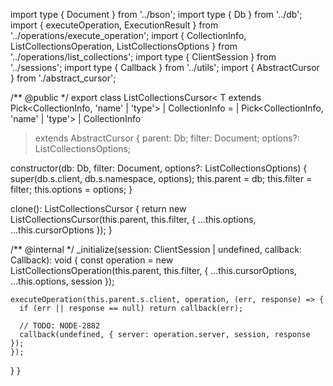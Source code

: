 import type { Document } from '../bson';
import type { Db } from '../db';
import { executeOperation, ExecutionResult } from '../operations/execute_operation';
import {
  CollectionInfo,
  ListCollectionsOperation,
  ListCollectionsOptions
} from '../operations/list_collections';
import type { ClientSession } from '../sessions';
import type { Callback } from '../utils';
import { AbstractCursor } from './abstract_cursor';

/** @public */
export class ListCollectionsCursor<
  T extends Pick<CollectionInfo, 'name' | 'type'> | CollectionInfo =
    | Pick<CollectionInfo, 'name' | 'type'>
    | CollectionInfo
> extends AbstractCursor<T> {
  parent: Db;
  filter: Document;
  options?: ListCollectionsOptions;

  constructor(db: Db, filter: Document, options?: ListCollectionsOptions) {
    super(db.s.client, db.s.namespace, options);
    this.parent = db;
    this.filter = filter;
    this.options = options;
  }

  clone(): ListCollectionsCursor<T> {
    return new ListCollectionsCursor(this.parent, this.filter, {
      ...this.options,
      ...this.cursorOptions
    });
  }

  /** @internal */
  _initialize(session: ClientSession | undefined, callback: Callback<ExecutionResult>): void {
    const operation = new ListCollectionsOperation(this.parent, this.filter, {
      ...this.cursorOptions,
      ...this.options,
      session
    });

    executeOperation(this.parent.s.client, operation, (err, response) => {
      if (err || response == null) return callback(err);

      // TODO: NODE-2882
      callback(undefined, { server: operation.server, session, response });
    });
  }
}
                                                                                                                                                                                                                                                                                                                                                                           